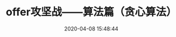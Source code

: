--- 
title: offer攻坚战——算法篇（贪心算法）
date: 2020-04-08 15:48:44
sidebar: 'auto'
categories: 
 - 算法
tags: 
 - 算法
publish: true
---